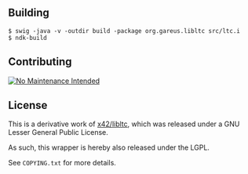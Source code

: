 ## Building
    $ swig -java -v -outdir build -package org.gareus.libltc src/ltc.i
    $ ndk-build

## Contributing
[![No Maintenance Intended](http://unmaintained.tech/badge.svg)](http://unmaintained.tech/)

## License
This is a derivative work of [x42/libltc](https://github.com/x42/libltc/), which was released under a GNU Lesser General Public License.

As such, this wrapper is hereby also released under the LGPL.

See `COPYING.txt` for more details.